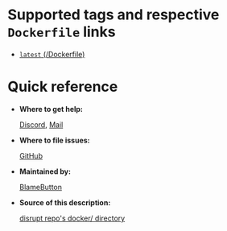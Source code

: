 # Supported tags and respective `Dockerfile` links

- [`latest` (/Dockerfile)](https://github.com/BlameButton/disrupt/blob/master/Dockerfile)

# Quick reference

-   **Where to get help:**

    [Discord](https://discord.gg/U7RGvJY), [Mail](mailto:bramceulemans@me.com)

-   **Where to file issues:**

    [GitHub](https://github.com/BlameButton/disrupt/issues)

-   **Maintained by:**

    [BlameButton](https://github.com/BlameButton)

-   **Source of this description:**

    [disrupt repo's docker/ directory](/docker/DESCRIPTION.md)
